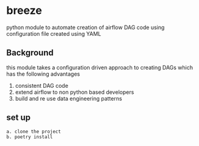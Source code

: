 # breeze

python module to automate creation of airflow DAG code using configuration file created using YAML

## Background

this module takes a configuration driven approach to creating DAGs which has the following advantages
1. consistent DAG code
2. extend airflow to non python based developers
3. build and re use data engineering patterns 

## set up
    a. clone the project
    b. poetry install



